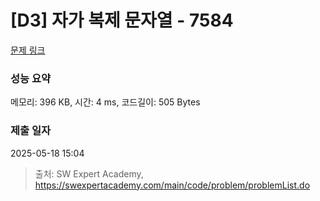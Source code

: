# [D3] 자가 복제 문자열 - 7584 

[문제 링크](https://swexpertacademy.com/main/code/problem/problemDetail.do?contestProbId=AWpMsQfaCPMDFAQi) 

### 성능 요약

메모리: 396 KB, 시간: 4 ms, 코드길이: 505 Bytes

### 제출 일자

2025-05-18 15:04



> 출처: SW Expert Academy, https://swexpertacademy.com/main/code/problem/problemList.do